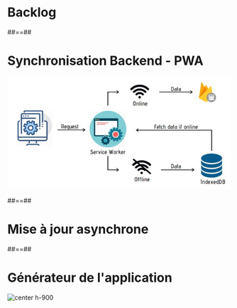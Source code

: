 <!-- .slide: data-background="./assets/images/streetart-06.jpg" class="transition"-->

# Backlog

##==##

<!-- .slide:-->

# Synchronisation Backend - PWA

![center h-800](./assets/images/sync-worker.jpg)

##==##

<!-- .slide: data-background="./assets/images/learning.jpg" class="transition bottom" -->

# Mise à jour asynchrone

##==##

<!-- .slide:-->

# Générateur de l'application

![center h-900](./assets/images/generator.svg)
